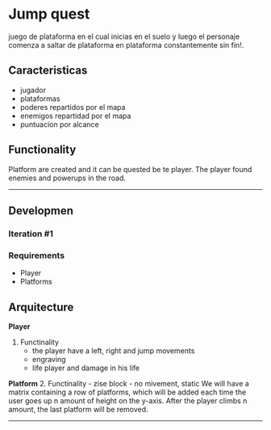 # Jump quest
juego de plataforma en el cual inicias en el suelo y luego el personaje comenza a saltar de plataforma en plataforma constantemente sin fin!.

## Caracteristicas
- jugador
- plataformas
- poderes repartidos por el mapa
- enemigos repartidad por el mapa
- puntuacion por alcance

## Functionality
Platform are created and it can be quested be te player. The player found enemies and powerups in the road.

___

## Developmen
### Iteration #1
### Requirements
- Player
- Platforms

## Arquitecture
**Player**
1. Functinality
    - the player have a left, right and jump movements
    - engraving
    - life player and damage in his life

**Platform**
2. Functinality
    - zise block
    - no mivement, static
We will have a matrix containing a row of platforms, which will be added each time the user goes up n amount of height on the y-axis. After the player climbs n amount, the last platform will be removed.
___

